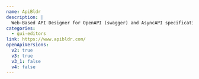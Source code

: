 ```yaml
---
name: ApiBldr
description: |
  Web-Based API Designer for OpenAPI (swagger) and AsyncAPI specifications.
categories:
  - gui-editors
link: https://www.apibldr.com/
openApiVersions:
  v2: true
  v3: true
  v3_1: false
  v4: false
---
```

